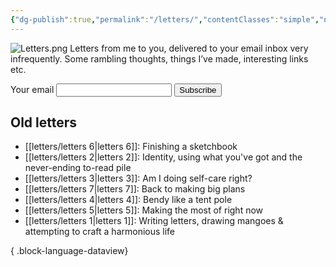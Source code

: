 ```yaml
---
{"dg-publish":true,"permalink":"/letters/","contentClasses":"simple","noteIcon":""}
---
```



![Letters.png](/img/user/assets/Letters.png)
Letters from me to you, delivered to your email inbox very infrequently. Some rambling thoughts, things I’ve made, interesting links etc.

<form action="https://buttondown.email/api/emails/embed-subscribe/Teresa" method="post" target="popupwindow" onsubmit="window.open('https://buttondown.email/Teresa', 'popupwindow')" class="embeddable-buttondown-form">
<label for="bd-email">Your email</label>
<input type="email" name="email" id="bd-email" />
<input type="submit" value="Subscribe" class="btn" />
</form>

## Old letters
- [[letters/letters 6\|letters 6]]: Finishing a sketchbook
- [[letters/letters 2\|letters 2]]: Identity, using what you've got and the never-ending to-read pile
- [[letters/letters 3\|letters 3]]: Am I doing self-care right?
- [[letters/letters 7\|letters 7]]: Back to making big plans
- [[letters/letters 4\|letters 4]]: Bendy like a tent pole
- [[letters/letters 5\|letters 5]]: Making the most of right now
- [[letters/letters 1\|letters 1]]: Writing letters, drawing mangoes & attempting to craft a harmonious life

{ .block-language-dataview}